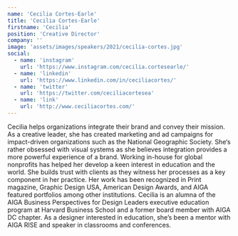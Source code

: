 ```yaml
---
name: 'Cecilia Cortes-Earle'
title: 'Cecilia Cortes-Earle'
firstname: 'Cecilia'
position: 'Creative Director'
company: ''
image: 'assets/images/speakers/2021/cecilia-cortes.jpg'
social:
  - name: 'instagram'
    url: 'https://www.instagram.com/cecilia.cortesearle/'
  - name: 'linkedin'
    url: 'https://www.linkedin.com/in/ceciliacortes/'
  - name: 'twitter'
    url: 'https://twitter.com/ceciliacortesea'
  - name: 'link'
    url: 'http://www.ceciliacortes.com/'
---
```


Cecilia helps organizations integrate their brand and convey their mission. As a creative leader, she has created marketing and ad campaigns for impact-driven organizations such as the National Geographic Society. She‘s rather obsessed with visual systems as she believes integration provides a more powerful experience of a brand. Working in-house for global nonprofits has helped her develop a keen interest in education and the world. She builds trust with clients as they witness her processes as a key component in her practice.  Her work has been recognized in Print magazine, Graphic Design USA, American Design Awards, and AIGA featured portfolios among other institutions.
Cecilia is an alumna of the AIGA Business Perspectives for Design Leaders executive education program at Harvard Business School and a former board member with AIGA DC chapter. As a designer interested in education, she’s been a mentor with AIGA RISE and speaker in classrooms and conferences.